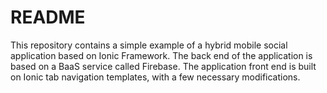 # README #

This repository contains a simple example of a hybrid mobile social application based on Ionic Framework. The back end of the application is based on a BaaS service called Firebase. The application front end is built on Ionic tab navigation templates, with a few necessary modifications.   
